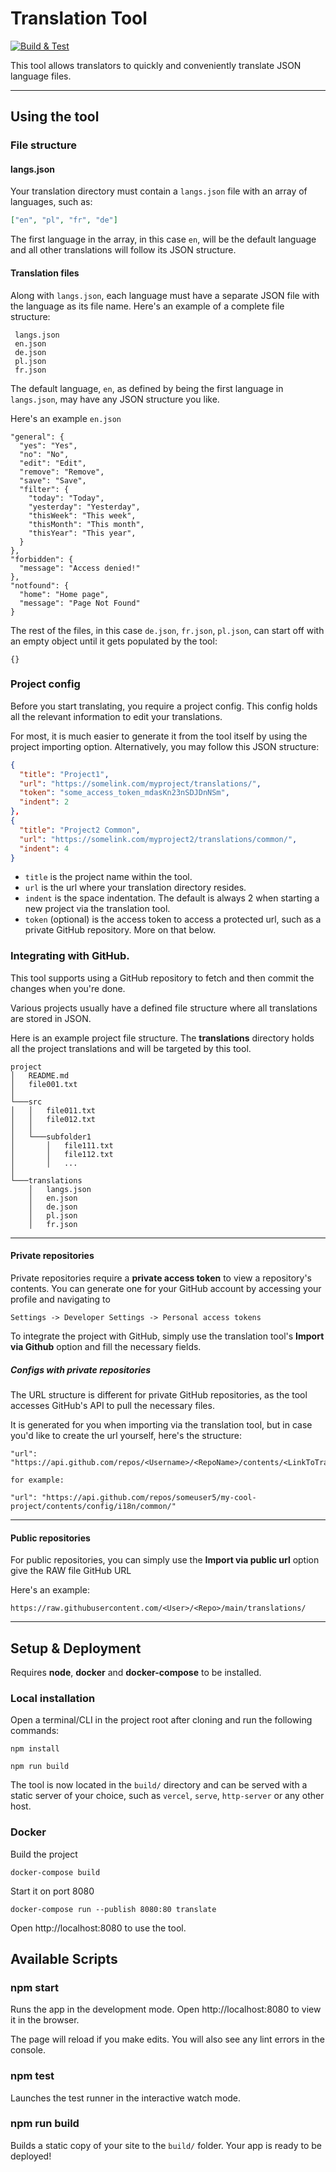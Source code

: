 # Translation Tool

[![Build & Test](https://github.com/codeborne/translate-tool/actions/workflows/ci.yml/badge.svg)](https://github.com/codeborne/translate-tool/actions/workflows/ci.yml)

This tool allows translators to quickly and conveniently translate JSON language files.

---
## Using the tool

### File structure

#### langs.json

Your translation directory must contain a `langs.json` file with an array of languages, such as:
```json
["en", "pl", "fr", "de"]
```
The first language in the array, in this case `en`, will be the default language and all other translations will follow its JSON structure.

#### Translation files
Along with `langs.json`, each language must have a separate JSON file with the language as its file name. Here's an example of a complete file structure:

```
 langs.json
 en.json
 de.json
 pl.json
 fr.json
```

The default language, `en`, as defined by being the first language in `langs.json`, may have any JSON structure you like.

Here's an example `en.json`

```json5
"general": {
  "yes": "Yes",
  "no": "No",
  "edit": "Edit",
  "remove": "Remove",
  "save": "Save",
  "filter": {
    "today": "Today",
    "yesterday": "Yesterday",
    "thisWeek": "This week",
    "thisMonth": "This month",
    "thisYear": "This year",
  }
},
"forbidden": {
  "message": "Access denied!"
},
"notfound": {
  "home": "Home page",
  "message": "Page Not Found"
}
```

The rest of the files, in this case `de.json`, `fr.json`, `pl.json`, can start off with an empty object until it gets populated by the tool:
```
{}
```

### Project config
Before you start translating, you require a project config. This config holds all the relevant information to edit your translations.

For most, it is much easier to generate it from the tool itself by using the project importing option. 
Alternatively, you may follow this JSON structure:

```json
{
  "title": "Project1",
  "url": "https://somelink.com/myproject/translations/",
  "token": "some_access_token_mdasKn23nSDJDnNSm",
  "indent": 2
},
{
  "title": "Project2 Common",
  "url": "https://somelink.com/myproject2/translations/common/",
  "indent": 4
}
```

* `title` is the project name within the tool.
* `url` is the url where your translation directory resides.
* `indent` is the space indentation. The default is always 2 when starting a new project via the translation tool.
* `token` (optional) is the access token to access a protected url, such as a private GitHub repository. More on that below.

### Integrating with GitHub.

This tool supports using a GitHub repository to fetch and then commit the changes when you're done.

Various projects usually have a defined file structure where all translations are stored in JSON.

Here is an example project file structure.
The **translations** directory holds all the project translations and will be targeted by this tool.
```
project
│   README.md
│   file001.txt
│
└───src
│   │   file011.txt
│   │   file012.txt
│   │
│   └───subfolder1
│       │   file111.txt
│       │   file112.txt
│       │   ...
│   
└───translations
    │   langs.json
    │   en.json
    │   de.json
    │   pl.json
    │   fr.json
```

---
#### Private repositories


Private repositories require a **private access token** to view a repository's contents. You can generate one for your GitHub account by accessing  your profile and navigating to
```
Settings -> Developer Settings -> Personal access tokens
```

To integrate the project with GitHub, simply use the translation tool's **Import via Github** option and fill the necessary fields.

##### Configs with private repositories

The URL structure is different for private GitHub repositories, as the tool accesses GitHub's API to pull the necessary files.

It is generated for you when importing via the translation tool, but in case you'd like to create the url yourself, here's the structure:
```
"url": "https://api.github.com/repos/<Username>/<RepoName>/contents/<LinkToTranslationsDirectory>/"

for example:

"url": "https://api.github.com/repos/someuser5/my-cool-project/contents/config/i18n/common/"
```

---
#### Public repositories

For public repositories, you can simply use the **Import via public url** option give the RAW file GitHub URL

Here's an example:
```
https://raw.githubusercontent.com/<User>/<Repo>/main/translations/
```

---
## Setup & Deployment

Requires **node**, **docker** and **docker-compose** to be installed.

### Local installation
Open a terminal/CLI in the project root after cloning and run the following commands:

```
npm install
```

```
npm run build
```

The tool is now located in the `build/` directory and can be served with a static server of your choice, such as `vercel`, `serve`, `http-server` or any other host.

### Docker

Build the project
```
docker-compose build
```

Start it on port 8080
```
docker-compose run --publish 8080:80 translate
```

Open http://localhost:8080 to use the tool.

## Available Scripts

### npm start

Runs the app in the development mode.
Open http://localhost:8080 to view it in the browser.

The page will reload if you make edits.
You will also see any lint errors in the console.

### npm test

Launches the test runner in the interactive watch mode.

### npm run build

Builds a static copy of your site to the `build/` folder.
Your app is ready to be deployed!